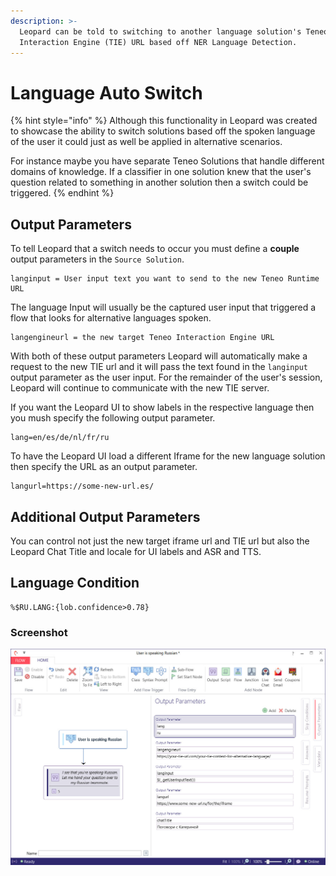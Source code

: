 ```yaml
---
description: >-
  Leopard can be told to switching to another language solution's Teneo
  Interaction Engine (TIE) URL based off NER Language Detection.
---
```


# Language Auto Switch

{% hint style="info" %}
Although this functionality in Leopard was created to showcase the ability to switch solutions based off the spoken language of the user it could just as well be applied in alternative scenarios. 

For instance maybe you have separate Teneo Solutions that handle different domains of knowledge. If a classifier in one solution knew that the user's question related to something in another solution then a switch could be triggered.
{% endhint %}

## Output Parameters

To tell Leopard that a switch needs to occur you must define a **couple** output parameters in the `Source Solution`.

```text
langinput = User input text you want to send to the new Teneo Runtime URL
```

The language Input will usually be the captured user input that triggered a flow that looks for alternative languages spoken. 

```text
langengineurl = the new target Teneo Interaction Engine URL
```

With both of these output parameters Leopard will automatically make a request to the new TIE url and it will pass the text found in the `langinput` output parameter as the user input.  For the remainder of the user's session, Leopard will continue to communicate with the new TIE server. 

If you want the Leopard UI to show labels in the respective language then you mush specify the following output parameter.

```text
lang=en/es/de/nl/fr/ru
```

To have the Leopard UI load a different Iframe for the new language solution then specify the URL as an output parameter.

```text
langurl=https://some-new-url.es/
```

## Additional Output Parameters

You can control not just the new target iframe url and TIE url but also the Leopard Chat Title and locale for UI labels and ASR and TTS.

## Language Condition

```text
%$RU.LANG:{lob.confidence>0.78}
```

### Screenshot

![](../.gitbook/assets/language-handover.jpg)

